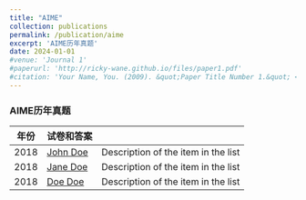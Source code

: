 ```yaml
---
title: "AIME"
collection: publications
permalink: /publication/aime
excerpt: 'AIME历年真题'
date: 2024-01-01
#venue: 'Journal 1'
#paperurl: 'http://ricky-wane.github.io/files/paper1.pdf'
#citation: 'Your Name, You. (2009). &quot;Paper Title Number 1.&quot; <i>Journal 1</i>. 1(1).'
---
```


### AIME历年真题

|年份| 试卷和答案           |                                                               |
|------| --------      |  ------------------------------------------------------------ |
|2018| [John Doe](#)   | Description of the item in the list                          |
|2018| [Jane Doe](#)   | Description of the item in the list                          |
|2018| [Doe Doe](#)    | Description of the item in the list                          |


